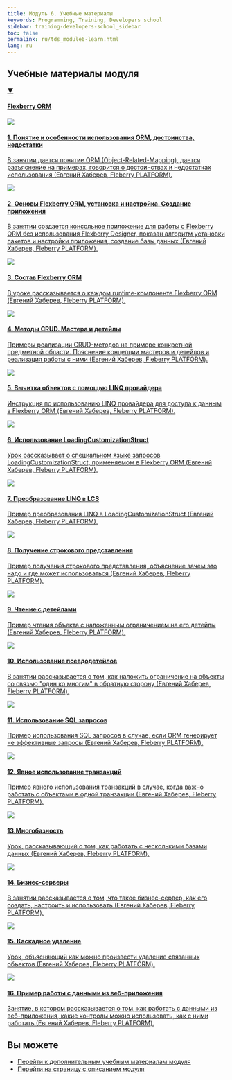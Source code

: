 ```yaml
---
title: Модуль 6. Учебные материалы
keywords: Programming, Training, Developers school
sidebar: training-developers-school_sidebar
toc: false
permalink: ru/tds_module6-learn.html
lang: ru
---
```


## Учебные материалы модуля

<div class="panel-group">
    <div class="panel panel-default">
        <div class="panel-heading">
            <a class="pull-right spoiler-push" data-toggle="collapse" href="#collapse1">&#9660;</a>
            <h4 class="panel-title">
                <a data-toggle="collapse" href="#collapse1">
                Flexberry ORM</a>
            </h4>
        </div>
        <div id="collapse1" class="panel-collapse collapse in">
            <div class="panel-body">
                <div class="row items">
                    <div class="col-sm-6 col-md-4 portfolio-item">
                        <a href="{{ 'https://youtu.be/kM5j3osEde4?list=PLlhqsC7hBaSci9vj_ugCxaXUlxXKFFkZi' | relative_url }}" class="portfolio-link" target="_blank">
                            <div class="img-wrapper">
                                <img src="{{ "/images/pages/trainings/developers-school/module6/orm-advantages-disadvantages.jpg" | relative_url}}" class="products-img">
                            </div>
                            <h4><span class="item-head">1. Понятие и особенности использования ORM, достоинства, недостатки</span></h4>
                            <p>В занятии дается понятие ORM (Object-Related-Mapping), дается разъяснение на примерах, говорится о достоинствах и недостатках использования (Евгений Хаберев, Fleberry PLATFORM).</p>
                        </a>
                    </div>
                    <div class="col-sm-6 col-md-4 portfolio-item">
                        <a href="{{ 'https://youtu.be/rQFLcmV0inI?list=PLlhqsC7hBaSci9vj_ugCxaXUlxXKFFkZi' | relative_url }}" class="portfolio-link" target="_blank">
                            <div class="img-wrapper">
                                <img src="{{ "/images/pages/trainings/developers-school/module6/flexberry-orm-basics.jpg" | relative_url}}" class="products-img">
                            </div>
                            <h4><span class="item-head">2. Основы Flexberry ORM, установка и настройка. Создание приложения</span></h4>
                            <p>В занятии создается консольное приложение для работы с Flexberry ORM без использования Flexberry Designer, показан алгоритм установки пакетов и настройки приложения, создание базы данных (Евгений Хаберев, Fleberry PLATFORM).</p>
                        </a>
                    </div>
                    <div class="col-sm-6 col-md-4 portfolio-item">
                        <a href="{{ 'https://youtu.be/dO95NW9OVrY?list=PLlhqsC7hBaSci9vj_ugCxaXUlxXKFFkZi' | relative_url }}" class="portfolio-link" target="_blank">
                            <div class="img-wrapper">
                                <img src="{{ "/images/pages/trainings/developers-school/module6/flexberry-orm-contents.jpg" | relative_url}}" class="products-img">
                            </div>
                            <h4><span class="item-head">3. Состав Flexberry ORM</span></h4>
                            <p>В уроке рассказывается о каждом runtime-компоненте Flexberry ORM (Евгений Хаберев, Fleberry PLATFORM).</p>
                        </a>
                    </div>                    
                </div>
                <div class="row items">
                    <div class="col-sm-6 col-md-4 portfolio-item">
                        <a href="{{ 'https://youtu.be/8UfXNSx5AqM?list=PLlhqsC7hBaSci9vj_ugCxaXUlxXKFFkZi' | relative_url }}" class="portfolio-link" target="_blank">
                            <div class="img-wrapper">
                                <img src="{{ "/images/pages/trainings/developers-school/module6/crud-masters-details.jpg" | relative_url}}" class="products-img">
                            </div>
                            <h4><span class="item-head">4. Методы CRUD. Мастера и детейлы</span></h4>
                            <p>Примеры реализации CRUD-методов на примере конкретной предметной области. Пояснение концепции мастеров и детейлов и реализация работы с ними (Евгений Хаберев, Fleberry PLATFORM).</p>
                        </a>
                    </div>
                    <div class="col-sm-6 col-md-4 portfolio-item">
                        <a href="{{ 'https://youtu.be/yjYsia6pG_o?list=PLlhqsC7hBaSci9vj_ugCxaXUlxXKFFkZi' | relative_url }}" class="portfolio-link" target="_blank">
                            <div class="img-wrapper">
                                <img src="{{ "/images/pages/trainings/developers-school/module6/linq-provider-usage.jpg" | relative_url}}" class="products-img">
                            </div>
                            <h4><span class="item-head">5. Вычитка объектов с помощью LINQ провайдера</span></h4>
                            <p>Инструкция по использованию LINQ провайдера для доступа к данным в Flexberry ORM (Евгений Хаберев, Fleberry PLATFORM).</p>
                        </a>
                    </div>
                    <div class="col-sm-6 col-md-4 portfolio-item">
                        <a href="{{ 'https://youtu.be/zDSXhLlA_E4?list=PLlhqsC7hBaSci9vj_ugCxaXUlxXKFFkZi' | relative_url }}" class="portfolio-link" target="_blank">
                            <div class="img-wrapper">
                                <img src="{{ "/images/pages/trainings/developers-school/module6/lcs.jpg" | relative_url}}" class="products-img">
                            </div>
                            <h4><span class="item-head">6. Использование LoadingCustomizationStruct</span></h4>
                            <p>Урок рассказывает о специальном языке запросов LoadingCustomizationStruct, применяемом в Flexberry ORM (Евгений Хаберев, Fleberry PLATFORM).</p>
                        </a>
                    </div>                    
                </div>
                <div class="row items">
                    <div class="col-sm-6 col-md-4 portfolio-item">
                        <a href="{{ 'https://youtu.be/Y24otzjiiRk?list=PLlhqsC7hBaSci9vj_ugCxaXUlxXKFFkZi' | relative_url }}" class="portfolio-link" target="_blank">
                            <div class="img-wrapper">
                                <img src="{{ "/images/pages/trainings/developers-school/module6/linq-to-lcs.jpg" | relative_url}}" class="products-img">
                            </div>
                            <h4><span class="item-head">7. Преобразование LINQ в LCS</span></h4>
                            <p>Пример преобразования LINQ в LoadingCustomizationStruct (Евгений Хаберев, Fleberry PLATFORM).</p>
                        </a>
                    </div>
                    <div class="col-sm-6 col-md-4 portfolio-item">
                        <a href="{{ 'https://youtu.be/0oMKjSSTnKM?list=PLlhqsC7hBaSci9vj_ugCxaXUlxXKFFkZi' | relative_url }}" class="portfolio-link" target="_blank">
                            <div class="img-wrapper">
                                <img src="{{ "/images/pages/trainings/developers-school/module6/string-representation.jpg" | relative_url}}" class="products-img">
                            </div>
                            <h4><span class="item-head">8. Получение строкового представления</span></h4>
                            <p>Пример получения строкового представления, объяснение зачем это надо и где может использоваться (Евгений Хаберев, Fleberry PLATFORM).</p>
                        </a>
                    </div>
                    <div class="col-sm-6 col-md-4 portfolio-item">
                        <a href="{{ 'https://youtu.be/yS_D9cuiUME?list=PLlhqsC7hBaSci9vj_ugCxaXUlxXKFFkZi' | relative_url }}" class="portfolio-link" target="_blank">
                            <div class="img-wrapper">
                                <img src="{{ "/images/pages/trainings/developers-school/module6/reading-with-details.jpg" | relative_url}}" class="products-img">
                            </div>
                            <h4><span class="item-head">9. Чтение с детейлами</span></h4>
                            <p>Пример чтения объекта с наложенным ограничением на его детейлы (Евгений Хаберев, Fleberry PLATFORM).</p>
                        </a>
                    </div>                    
                </div>
                <div class="row items">
                    <div class="col-sm-6 col-md-4 portfolio-item">
                        <a href="{{ 'https://youtu.be/-CtRbdhRf7U?list=PLlhqsC7hBaSci9vj_ugCxaXUlxXKFFkZi' | relative_url }}" class="portfolio-link" target="_blank">
                            <div class="img-wrapper">
                                <img src="{{ "/images/pages/trainings/developers-school/module6/pseudo-details-usage.jpg" | relative_url}}" class="products-img">
                            </div>
                            <h4><span class="item-head">10. Использование псевдодетейлов</span></h4>
                            <p>В занятии рассказывается о том, как наложить ограничение на объекты со связью "один ко многим" в обратную сторону (Евгений Хаберев, Fleberry PLATFORM).</p>
                        </a>
                    </div>
                    <div class="col-sm-6 col-md-4 portfolio-item">
                        <a href="{{ 'https://youtu.be/9S1WbIuBbFo?list=PLlhqsC7hBaSci9vj_ugCxaXUlxXKFFkZi' | relative_url }}" class="portfolio-link" target="_blank">
                            <div class="img-wrapper">
                                <img src="{{ "/images/pages/trainings/developers-school/module6/sql-queries-usage.jpg" | relative_url}}" class="products-img">
                            </div>
                            <h4><span class="item-head">11. Использование SQL запросов</span></h4>
                            <p>Пример использования SQL запросов в случае, если ORM генерирует не эффективные запросы (Евгений Хаберев, Fleberry PLATFORM).</p>
                        </a>
                    </div>
                    <div class="col-sm-6 col-md-4 portfolio-item">
                        <a href="{{ 'https://youtu.be/e9HAZS5WZrY?list=PLlhqsC7hBaSci9vj_ugCxaXUlxXKFFkZi' | relative_url }}" class="portfolio-link" target="_blank">
                            <div class="img-wrapper">
                                <img src="{{ "/images/pages/trainings/developers-school/module6/explicit-use-of-transactions.jpg" | relative_url}}" class="products-img">
                            </div>
                            <h4><span class="item-head">12. Явное использование транзакций</span></h4>
                            <p>Пример явного использования транзакций в случае, когда важно работать с объектами в одной транзакции (Евгений Хаберев, Fleberry PLATFORM). </p>
                        </a>
                    </div>                    
                </div>
                <div class="row items">                   
                    <div class="col-sm-6 col-md-4 portfolio-item">
                        <a href="{{ 'https://youtu.be/FEOpQX4Sxto?list=PLlhqsC7hBaSci9vj_ugCxaXUlxXKFFkZi' | relative_url }}" class="portfolio-link" target="_blank">
                            <div class="img-wrapper">
                                <img src="{{ "/images/pages/trainings/developers-school/module6/multibase.jpg" | relative_url}}" class="products-img">
                            </div>
                            <h4><span class="item-head">13.Многобазность</span></h4>
                            <p>Урок, рассказывающий о том, как работать с несколькими базами данных (Евгений Хаберев, Fleberry PLATFORM).</p>
                        </a>
                    </div>
                    <div class="col-sm-6 col-md-4 portfolio-item">
                        <a href="{{ 'https://youtu.be/xJHlG6dPGUE?list=PLlhqsC7hBaSci9vj_ugCxaXUlxXKFFkZi' | relative_url }}" class="portfolio-link" target="_blank">
                            <div class="img-wrapper">
                                <img src="{{ "/images/pages/trainings/developers-school/module6/business-servers.jpg" | relative_url}}" class="products-img">
                            </div>
                            <h4><span class="item-head">14. Бизнес-серверы</span></h4>
                            <p>В занятии рассказывается о том, что такое бизнес-сервер, как его создать, настроить и использовать (Евгений Хаберев, Fleberry PLATFORM).</p>
                        </a>
                    </div>
                    <div class="col-sm-6 col-md-4 portfolio-item">
                        <a href="{{ 'https://youtu.be/Zh3CHqjCSQw?list=PLlhqsC7hBaSci9vj_ugCxaXUlxXKFFkZi' | relative_url }}" class="portfolio-link" target="_blank">
                            <div class="img-wrapper">
                                <img src="{{ "/images/pages/trainings/developers-school/module6/cascade-deletion.jpg" | relative_url}}" class="products-img">
                            </div>
                            <h4><span class="item-head">15. Каскадное удаление</span></h4>
                            <p>Урок, объясняющий как можно произвести удаление связанных объектов (Евгений Хаберев, Fleberry PLATFORM).</p>
                        </a>
                    </div>                    
                </div>
                <div class="row items">                    
                    <div class="col-sm-6 col-md-4 portfolio-item">
                        <a href="{{ 'https://youtu.be/gd7ylwZ2kj0?list=PLlhqsC7hBaSci9vj_ugCxaXUlxXKFFkZi' | relative_url }}" class="portfolio-link" target="_blank">
                            <div class="img-wrapper">
                                <img src="{{ "/images/pages/trainings/developers-school/module6/working-with-data-from-web-app-example.jpg" | relative_url}}" class="products-img">
                            </div>
                            <h4><span class="item-head">16. Пример работы с данными из веб-приложения</span></h4>
                            <p>Занятие, в котором рассказывается о том, как работать с данными из веб-приложения, какие контролы можно использовать, как с ними работать (Евгений Хаберев, Fleberry PLATFORM).</p>
                        </a>
                    </div>
                </div>
            </div>
        </div>
    </div>
</div>

## Вы можете

- [Перейти к дополнительным учебным материалам модуля](tds_module6-appendix.html) <i class="fa fa-arrow-right" aria-hidden="true"></i>
- <i class="fa fa-arrow-left" aria-hidden="true"></i> [Перейти на страницу с описанием модуля](tds_module6-about.html)
